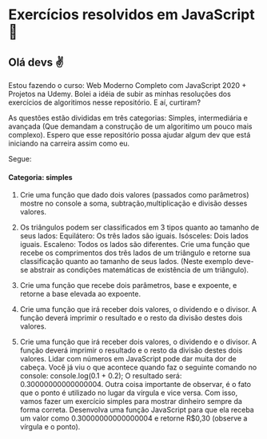 # Exercícios resolvidos em JavaScript :dart:

## Olá devs :v:

Estou fazendo o curso: Web Moderno Completo com JavaScript 2020 + Projetos na Udemy. Bolei a idéia de subir as minhas resoluções dos exercícios de algoritimos nesse repositório. E aí, curtiram? 

As questões estão divididas em três categorias: Simples, intermediária e avançada (Que demandam a construção de um algoritimo um pouco mais complexo). Espero que esse repositório possa ajudar algum dev que está iniciando na carreira assim como eu. 

Segue: 

#### Categoria: simples

01) Crie uma função que dado dois valores (passados como parâmetros) mostre no console a soma, subtração,multiplicação e divisão desses valores.

02) Os triângulos podem ser classificados em 3 tipos quanto ao tamanho de seus lados:
Equilátero: Os três lados são iguais. Isósceles: Dois lados iguais. Escaleno: Todos os lados são diferentes. Crie uma função que recebe os comprimentos dos três lados de um triângulo e retorne sua classificação quanto ao tamanho de seus lados. (Neste exemplo deve-se abstrair as condições matemáticas de existência de um triângulo).

03) Crie uma função que recebe dois parâmetros, base e expoente, e retorne a base elevada ao expoente.  

04) Crie uma função que irá receber dois valores, o dividendo e o divisor. A função deverá imprimir o resultado e o resto da divisão destes dois valores.  

05) Crie uma função que irá receber dois valores, o dividendo e o divisor. A função deverá imprimir o resultado e o resto da divisão destes dois valores.  Lidar com números em JavaScript pode dar muita dor de cabeça. Você já viu o que acontece quando faz o seguinte comando no console: console.log(0.1 + 0.2); O resultado será: 0.30000000000000004. Outra coisa importante de observar, é o fato que o ponto é utilizado no lugar da vírgula e vice versa. Com isso, vamos fazer um exercício simples para mostrar dinheiro sempre da forma correta. Desenvolva uma função JavaScript para que ela receba um valor como 0.30000000000000004 e retorne R$0,30 (observe a vírgula e o ponto).  



